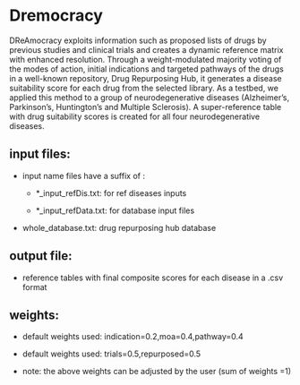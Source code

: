 # Dremocracy
DReAmocracy exploits information such as proposed lists of drugs by previous studies and clinical trials and creates a dynamic reference matrix with enhanced resolution. Through a weight-modulated majority voting of the modes of action, initial indications and targeted pathways of the drugs in a well-known repository, Drug Repurposing Hub, it generates  a disease suitability score for each drug from the selected library. As a testbed, we applied this method to a group of neurodegenerative diseases (Alzheimer’s, Parkinson’s, Huntington’s and Multiple Sclerosis). A super-reference table with drug suitability scores is created for all four neurodegenerative diseases.

## input files:
* input name files have a suffix of :

  * *_input_refDis.txt: for ref diseases inputs

  * *_input_refData.txt: for database input files

* whole_database.txt: drug repurposing hub database

## output file:
* reference tables with final composite scores for each disease in a .csv format

## weights:

* default weights used: indication=0.2,moa=0.4,pathway=0.4

* default weights used: trials=0.5,repurposed=0.5

* note: the above weights can be adjusted by the user (sum of weights =1)



